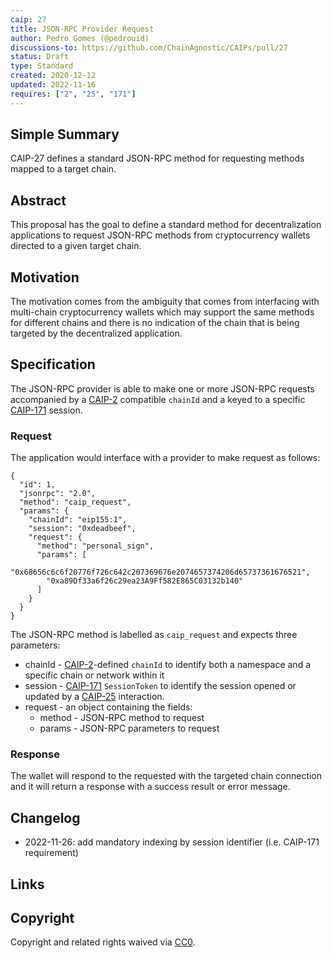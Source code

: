 ```yaml
---
caip: 27
title: JSON-RPC Provider Request
author: Pedro Gomes (@pedrouid)
discussions-to: https://github.com/ChainAgnostic/CAIPs/pull/27
status: Draft
type: Standard
created: 2020-12-12
updated: 2022-11-16
requires: ["2", "25", "171"]
---
```


## Simple Summary

CAIP-27 defines a standard JSON-RPC method for requesting methods mapped to a
target chain.

## Abstract

This proposal has the goal to define a standard method for decentralization
applications to request JSON-RPC methods from cryptocurrency wallets directed to
a given target chain.

## Motivation

The motivation comes from the ambiguity that comes from interfacing with
multi-chain cryptocurrency wallets which may support the same methods for
different chains and there is no indication of the chain that is being targeted
by the decentralized application.

## Specification

The JSON-RPC provider is able to make one or more JSON-RPC requests accompanied
by a [CAIP-2][] compatible `chainId` and a keyed to a specific [CAIP-171][]
session. 

### Request

The application would interface with a provider to make request as follows:

```jsonc
{
  "id": 1,
  "jsonrpc": "2.0",
  "method": "caip_request",
  "params": {
    "chainId": "eip155:1",
    "session": "0xdeadbeef",
    "request": {
      "method": "personal_sign",
      "params": [
        "0x68656c6c6f20776f726c642c207369676e2074657374206d65737361676521",
        "0xa89Df33a6f26c29ea23A9Ff582E865C03132b140"
      ]
    }
  }
}
```

The JSON-RPC method is labelled as `caip_request` and expects three parameters:

- chainId - [CAIP-2][]-defined `chainId` to identify both a namespace and a
  specific chain or network within it
- session - [CAIP-171][] `SessionToken` to identify the session opened or
  updated by a [CAIP-25][] interaction.
- request - an object containing the fields:
  - method - JSON-RPC method to request
  - params - JSON-RPC parameters to request

### Response

The wallet will respond to the requested with the targeted chain connection and
it will return a response with a success result or error message.

## Changelog

- 2022-11-26: add mandatory indexing by session identifier (i.e. CAIP-171 requirement) 

## Links

[CAIP-2]: https://chainagnostic.org/CAIPs/caip-2
[CAIP-25]: https://chainagnostic.org/CAIPs/caip-25
[CAIP-171]: https://chainagnostic.org/CAIPs/caip-171

## Copyright

Copyright and related rights waived via [CC0](https://creativecommons.org/publicdomain/zero/1.0/).
